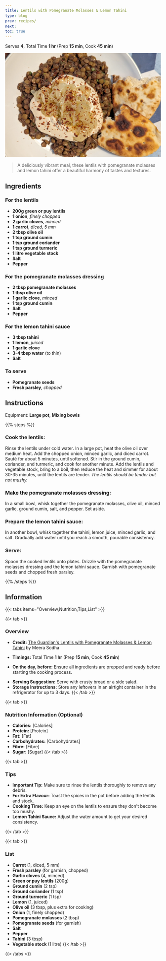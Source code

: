 ```yaml
---
title: Lentils with Pomegranate Molasses & Lemon Tahini
type: blog
prev: recipes/
next: 
toc: true
---
```

<!-- recipe-03 -->
<!-- Title should be a maximum of 38 characters including spaces. Update the title, type, prev, and next as needed. Use UK English throughout. 
     Never remove comments in this markdown file. Edits can only build on the points so they don't update and remove detail.
     recipe-03. The first line stating recipe-03 needs to be the same recipe-##, in the line with the image. -->

Serves **4**, Total Time **1 hr** (Prep **15 min**, Cook **45 min**)
<!-- Provide the serving size and total time, breaking down into prep, marinate, and cook times. -->

![Lentils with Pomegranate Molasses & Lemon Tahini](recipe-03.png)
<!-- Provide the URL to the image. Replace 'recipe-03.png' with the actual image file path. -->

> A deliciously vibrant meal, these lentils with pomegranate molasses and lemon tahini offer a beautiful harmony of tastes and textures.
> <!-- Grace Dent-style summary should be: Comforting, charming, and nostalgic, emphasising the emotional connection to food and its ability to bring people together. -->

## Ingredients
<!-- List all ingredients in the order they will be used, with exact measurements and any preparation details. Use the format: **[Amount] [Ingredient]**, [Preparation details in italics]. If dicing or chopping, provide an indication of thickness/size in mm. -->

### For the lentils
- **200g green or puy lentils**
- **1 onion**, *finely chopped*
- **2 garlic cloves**, *minced*
- **1 carrot**, *diced, 5 mm*
- **2 tbsp olive oil**
- **1 tsp ground cumin**
- **1 tsp ground coriander**
- **1 tsp ground turmeric**
- **1 litre vegetable stock**
- **Salt**
- **Pepper**

### For the pomegranate molasses dressing
- **2 tbsp pomegranate molasses**
- **1 tbsp olive oil**
- **1 garlic clove**, *minced*
- **1 tsp ground cumin**
- **Salt**
- **Pepper**

### For the lemon tahini sauce
- **3 tbsp tahini**
- **1 lemon**, *juiced*
- **1 garlic clove**
- **3-4 tbsp water** (to thin)
- **Salt**

### To serve
- **Pomegranate seeds**
- **Fresh parsley**, *chopped*

## Instructions
<!-- Break down the instructions into clear steps. Use a conversational yet informative tone. Add equipment if appropriate. Use UK English throughout. 
     Add doneness instructions after the relevant step, and format the text in italics. 
     List any special equipment needed for the recipe, in this format: Equipment: **[Item]** -->

Equipment: **Large pot**, **Mixing bowls**

{{% steps %}}

<!-- Include this step if using an oven, and bold the temperature, e.g., **200°C / Gas Mark 6** -->
<!-- ### **Preheat the oven:**
Set your oven to the required temperature. -->

### **Cook the lentils:**
Rinse the lentils under cold water. In a large pot, heat the olive oil over medium heat. Add the chopped onion, minced garlic, and diced carrot. Sauté for about 5 minutes, until softened. Stir in the ground cumin, coriander, and turmeric, and cook for another minute. Add the lentils and vegetable stock, bring to a boil, then reduce the heat and simmer for about 30-35 minutes, until the lentils are tender. *The lentils should be tender but not mushy.*

### **Make the pomegranate molasses dressing:**
In a small bowl, whisk together the pomegranate molasses, olive oil, minced garlic, ground cumin, salt, and pepper. Set aside.

### **Prepare the lemon tahini sauce:**
In another bowl, whisk together the tahini, lemon juice, minced garlic, and salt. Gradually add water until you reach a smooth, pourable consistency.

### **Serve:**
Spoon the cooked lentils onto plates. Drizzle with the pomegranate molasses dressing and the lemon tahini sauce. Garnish with pomegranate seeds and chopped fresh parsley.

{{% /steps %}}

## Information
<!-- Use tabs to organise additional information. -->

{{< tabs items="Overview,Nutrition,Tips,List" >}}

  {{< tab >}}
  ### Overview
  - **Credit:** [The Guardian's Lentils with Pomegranate Molasses & Lemon Tahini](https://www.theguardian.com/food/article/2024/may/11/lentils-pomegranate-molasses-lemon-tahini-recipe-vegan-meera-sodha) by Meera Sodha
  <!-- Use this format for credits: **Credit:** [Link](URL) by Author. -->
  - **Timings:** Total Time **1 hr** (Prep **15 min**, Cook **45 min**)
  <!-- Provide the total time followed by prep and cook times in parentheses. -->
  - **On the day, before:** Ensure all ingredients are prepped and ready before starting the cooking process.
  <!-- Include the following section if any prep is needed the day before or earlier the same day -->
  - **Serving Suggestion:** Serve with crusty bread or a side salad.
  - **Storage Instructions:** Store any leftovers in an airtight container in the refrigerator for up to 3 days.
  {{< /tab >}}

  {{< tab >}}
  ### Nutrition Information (Optional)
  <!-- Provide nutritional information per serving if available. -->
  - **Calories:** [Calories]
  - **Protein:** [Protein]
  - **Fat:** [Fat]
  - **Carbohydrates:** [Carbohydrates]
  - **Fibre:** [Fibre]
  - **Sugar:** [Sugar]
  {{< /tab >}}

  {{< tab >}}
  ### Tips
  - **Important Tip:** Make sure to rinse the lentils thoroughly to remove any debris.
  - **For Extra Flavour:** Toast the spices in the pot before adding the lentils and stock.
  - **Cooking Time:** Keep an eye on the lentils to ensure they don't become too mushy.
  - **Lemon Tahini Sauce:** Adjust the water amount to get your desired consistency.
  <!-- Add any additional tips specific to the recipe here. Provide helpful tips to ensure the dish turns out perfectly. -->
  {{< /tab >}}

  {{< tab >}}
  ### List
  <!-- Provide a shopping list of all ingredients, in alphabetical order by the main ingredient. Use the format: **[Ingredient]** ([Amount]) 
       Merge items if they appear more than once. Count the total amount accurately. -->

  - **Carrot** (1, diced, 5 mm)
  - **Fresh parsley** (for garnish, chopped)
  - **Garlic cloves** (4, minced)
  - **Green or puy lentils** (200g)
  - **Ground cumin** (2 tsp)
  - **Ground coriander** (1 tsp)
  - **Ground turmeric** (1 tsp)
  - **Lemon** (1, juiced)
  - **Olive oil** (3 tbsp, plus extra for cooking)
  - **Onion** (1, finely chopped)
  - **Pomegranate molasses** (2 tbsp)
  - **Pomegranate seeds** (for garnish)
  - **Salt**
  - **Pepper**
  - **Tahini** (3 tbsp)
  - **Vegetable stock** (1 litre)
  {{< /tab >}}

{{< /tabs >}}
